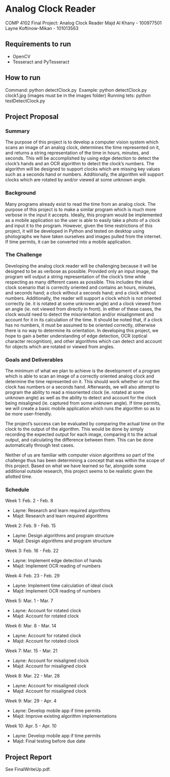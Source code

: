 # Analog Clock Reader
COMP 4102 Final Project: Analog Clock Reader
Majd Al Khany - 100977501
Layne Koftinow-Mikan - 101013563

## Requirements to run
- OpenCV
- Tesseract and PyTesseract

## How to run
Command: python detectClock.py <image>
Example: python detectClock.py clock1.jpg (images must be in the images folder)
Running tets: python testDetectClock.py

## Project Proposal
### Summary
The purpose of this project is to develop a computer vision system which scans an image of an analog clock, determines the time represented on it, and returns a string representation of the time in hours, minutes, and seconds. This will be accomplished by using edge detection to detect the clock’s hands and an OCR algorithm to detect the clock’s numbers. The algorithm will be designed to support clocks which are missing key values such as a seconds hand or numbers. Additionally, the algorithm will support clocks which are rotated by and/or viewed at some unknown angle.

### Background
Many programs already exist to read the time from an analog clock. The purpose of this project is to make a similar program which is much more verbose in the input it accepts. Ideally, this program would be implemented as a mobile application so the user is able to easily take a photo of a clock and input it to the program. However, given the time restrictions of this project, it will be developed in Python and tested on desktop using photographs we have taken ourselves and images pulled from the internet. If time permits, it can be converted into a mobile application.

### The Challenge
Developing the analog clock reader will be challenging because it will be designed to be as verbose as possible. Provided only an input image, the program will output a string representation of the clock’s time while respecting as many different cases as possible. This includes the ideal clock scenario that is correctly oriented and contains an hours, minutes, and seconds hand; a clock without a seconds hand; and a clock without numbers. Additionally, the reader will support a clock which is not oriented correctly (ie. it is rotated at some unknown angle) and a clock viewed from an angle (ie. not viewed from directly in front). In either of these cases, the clock would need to detect the misorientation and/or misalignment and account for it in its calculation of the time. It should be noted that, if a clock has no numbers, it must be assumed to be oriented correctly, otherwise there is no way to determine its orientation. In developing this project, we hope to gain a better understanding of edge detection, OCR (optical character recognition), and other algorithms which can detect and account for objects which are rotated or viewed from angles.

### Goals and Deliverables
The minimum of what we plan to achieve is the development of a program which is able to scan an image of a correctly oriented analog clock and determine the time represented on it. This should work whether or not the clock has numbers or a seconds hand. Afterwards, we will also attempt to program the ability to read a misoriented clock (ie. rotated at some unknown angle) as well as the ability to detect and account for the clock being misaligned (ie. captured from some unknown angle). If time permits, we will create a basic mobile application which runs the algorithm so as to be more user-friendly.

The project’s success can be evaluated by comparing the actual time on the clock to the output of the algorithm. This would be done by simply recording the expected output for each image, comparing it to the actual output, and calculating the difference between them. This can be done automatically through test cases.

Neither of us are familiar with computer vision algorithms so part of the challenge thus has been determining a concept that was within the scope of this project. Based on what we have learned so far, alongside some additional outside research, this project seems to be realistic given the allotted time.

### Schedule
Week 1: Feb. 2 - Feb. 8
- Layne: Research and learn required algorithms
- Majd: Research and learn required algorithms

Week 2: Feb. 9 - Feb. 15
- Layne: Design algorithms and program structure
- Majd: Design algorithms and program structure

Week 3: Feb. 16 - Feb. 22
- Layne: Implement edge detection of hands
- Majd: Implement OCR reading of numbers

Week 4: Feb. 23 - Feb. 29
- Layne: Implement time calculation of ideal clock
- Majd: Implement OCR reading of numbers

Week 5: Mar. 1 - Mar. 7
- Layne: Account for rotated clock
- Majd: Account for rotated clock

Week 6: Mar. 8 - Mar. 14
- Layne: Account for rotated clock
- Majd: Account for rotated clock

Week 7: Mar. 15 - Mar. 21
- Layne: Account for misaligned clock
- Majd: Account for misaligned clock

Week 8: Mar. 22 - Mar. 28
- Layne: Account for misaligned clock
- Majd: Account for misaligned clock

Week 9: Mar. 29 - Apr. 4
- Layne: Develop mobile app if time permits
- Majd: Improve existing algorithm implementations

Week 10: Apr. 5 - Apr. 10
- Layne: Develop mobile app if time permits
- Majd: Final testing before due date

## Project Report
See FinalWriteUp.pdf.
